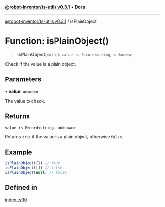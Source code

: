 [**@robot-inventor/ts-utils v0.3.1**](../README.md) • **Docs**

***

[@robot-inventor/ts-utils v0.3.1](../README.md) / isPlainObject

# Function: isPlainObject()

> **isPlainObject**(`value`): `value is Record<string, unknown>`

Check if the value is a plain object.

## Parameters

• **value**: `unknown`

The value to check.

## Returns

`value is Record<string, unknown>`

Returns `true` if the value is a plain object, otherwise `false`.

## Example

```ts
isPlainObject({}) // true
isPlainObject([]) // false
isPlainObject(null) // false
```

## Defined in

[index.ts:10](https://github.com/Robot-Inventor/ts-utils/blob/4a0b8f91e8d31bf63bb9febbe4d8990e45ec1542/src/index.ts#L10)
